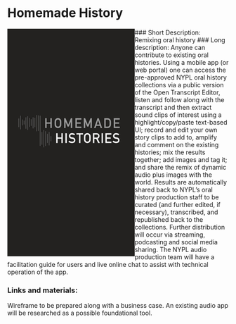 # Homemade History 
<img align="left" src="https://raw.githubusercontent.com/nypl-openaudio/start-here/master/Projects/Images/homemadehistorylogo.png" alt="logo composed of project name on dark background">
### Short Description:  
Remixing oral history  
### Long description:  
Anyone can contribute to existing oral histories. Using a mobile app (or web portal) one can access the pre-approved NYPL oral history collections via a public version of the Open Transcript Editor, listen and follow along with the transcript and then extract sound clips of interest using a highlight/copy/paste text-based UI; record and edit your own story clips to add to, amplify and comment on the existing histories; mix the results together; add images and tag it; and share the remix of dynamic audio plus images with the world. Results are automatically shared back to NYPL’s oral history production staff to be curated (and further edited, if necessary), transcribed, and republished back to the collections. Further distribution will occur via streaming, podcasting and social media sharing. The NYPL audio production team will have a facilitation guide for users and live online chat to assist with technical operation of the app.  

### Links and materials:  
Wireframe to be prepared along with a business case. An existing audio app will be researched as a possible foundational tool.  
